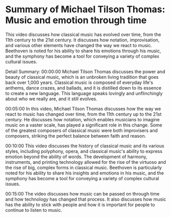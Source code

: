 # Summary of Michael Tilson Thomas: Music and emotion through time

This video discusses how classical music has evolved over time, from the 11th century to the 21st century. It discusses how notation, improvisation, and various other elements have changed the way we react to music. Beethoven is noted for his ability to share his emotions through his music, and the symphony has become a tool for conveying a variety of complex cultural issues.

Detail Summary: 
00:00:00
Michael Tilson Thomas discusses the power and beauty of classical music, which is an unbroken living tradition that goes back over 1,000 years. Classical music is composed of everyday life's anthems, dance crazes, and ballads, and it is distilled down to its essence to create a new language. This language speaks lovingly and unflinchingly about who we really are, and it still evolves.

00:05:00
In this video, Michael Tilson Thomas discusses how the way we react to music has changed over time, from the 11th century up to the 21st century. He discusses how notation, which enables musicians to imagine music on a vaster scale, has played a significant role in this change. Some of the greatest composers of classical music were both improvisers and composers, striking the perfect balance between faith and reason.

00:10:00
This video discusses the history of classical music and its various styles, including polyphony, opera, and classical music's ability to express emotion beyond the ability of words. The development of harmony, instruments, and printing technology allowed for the rise of the virtuoso and the rise of big, complex forms in classical music. Beethoven is particularly noted for his ability to share his insights and emotions in his music, and the symphony has become a tool for conveying a variety of complex cultural issues.

00:15:00
The video discusses how music can be passed on through time and how technology has changed that process. It also discusses how music has the ability to stick with people and how it is important for people to continue to listen to music.

